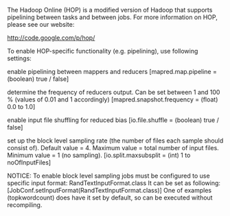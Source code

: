 The Hadoop Online (HOP) is a modified version of Hadoop
that supports pipelining between tasks and between jobs. For more
information on HOP, please see our website:

   http://code.google.com/p/hop/

To enable HOP-specific functionality (e.g. pipelining), use following
settings:

enable pipelining between mappers and reducers
[mapred.map.pipeline = (boolean) true / false]

determine the frequency of reducers output. Can be set between 1 and
100 % (values of 0.01 and 1 accordingly)
[mapred.snapshot.frequency = (float) 0.0 to 1.0]

enable input file shuffling for reduced bias 
[io.file.shuffle = (boolean) true / false]

set up the block level sampling rate (the number of files each sample
should consist of). Default value = 4. Maximum value = total number of 
input files. Minimum value = 1 (no sampling).
[io.split.maxsubsplit = (int) 1 to noOfInputFiles]

NOTICE:
To enable block level sampling jobs must be configured to use specific
input format: RandTextInputFormat.class It can be set as following:
[JobConf.setInputFormat(RandTextInputFormat.class)]
One of examples (topkwordcount) does have it set by default, so can
be executed without recompiling.
